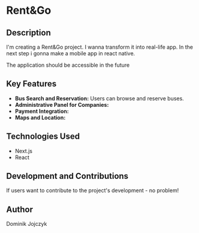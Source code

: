 # Rent&Go

## Description
I'm creating a Rent&Go project. I wanna transform it into real-life app. In the next step i gonna make a mobile app in react native.

The application should be accessible in the future


## Key Features
- **Bus Search and Reservation:** Users can browse and reserve buses.
- **Administrative Panel for Companies:** 
- **Payment Integration:** 
- **Maps and Location:** 


## Technologies Used
- Next.js
- React


## Development and Contributions
If users want to contribute to the project's development - no problem!

## Author
Dominik Jojczyk


